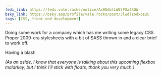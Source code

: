 ```yaml
---
fedi_link: https://fedi.vale.rocks/notice/Ax9OdblLWGtPUa2RUW
bsky_link: https://bsky.app/profile/vale.rocks/post/3lwdlzodxos2u
tags: [CSS, front-end development]
---
```


Doing some work for a company which has me writing some legacy CSS. Proper 2009-era stylesheets with a bit of SASS thrown in and a clear brief to work off.

Having a blast!

_(As an aside, I know that everyone is talking about this upcoming flexbox malarkey, but I think I’ll stick with floats, thank you very much.)_
